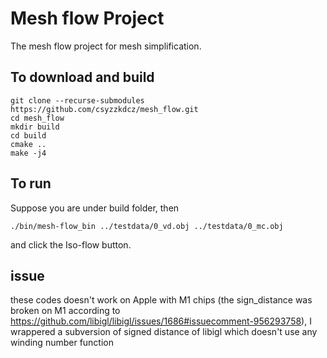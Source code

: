 # Mesh flow Project
The mesh flow project for mesh simplification.

## To download and build

```
git clone --recurse-submodules https://github.com/csyzzkdcz/mesh_flow.git
cd mesh_flow
mkdir build
cd build
cmake ..
make -j4

```

## To run
Suppose you are under build folder, then
```
./bin/mesh-flow_bin ../testdata/0_vd.obj ../testdata/0_mc.obj
```
and click the Iso-flow button.

## issue
these codes doesn't work on Apple with M1 chips (the sign_distance was broken on M1 according to https://github.com/libigl/libigl/issues/1686#issuecomment-956293758), I wrappered a subversion of signed distance of libigl which doesn't use any winding number function
